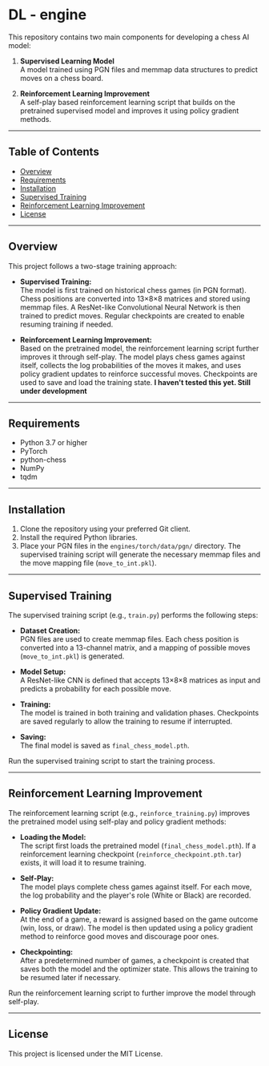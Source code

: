 # DL - engine

This repository contains two main components for developing a chess AI model:

1. **Supervised Learning Model**  
   A model trained using PGN files and memmap data structures to predict moves on a chess board.

2. **Reinforcement Learning Improvement**  
   A self-play based reinforcement learning script that builds on the pretrained supervised model and improves it using policy gradient methods.

---

## Table of Contents

- [Overview](#overview)
- [Requirements](#requirements)
- [Installation](#installation)
- [Supervised Training](#supervised-training)
- [Reinforcement Learning Improvement](#reinforcement-learning-improvement)
- [License](#license)

---

## Overview

This project follows a two-stage training approach:

- **Supervised Training:**  
  The model is first trained on historical chess games (in PGN format). Chess positions are converted into 13×8×8 matrices and stored using memmap files. A ResNet-like Convolutional Neural Network is then trained to predict moves. Regular checkpoints are created to enable resuming training if needed.

- **Reinforcement Learning Improvement:**  
  Based on the pretrained model, the reinforcement learning script further improves it through self-play. The model plays chess games against itself, collects the log probabilities of the moves it makes, and uses policy gradient updates to reinforce successful moves. Checkpoints are used to save and load the training state. **I haven't tested this yet. Still under development**

---

## Requirements

- Python 3.7 or higher
- PyTorch
- python-chess
- NumPy
- tqdm

---

## Installation

1. Clone the repository using your preferred Git client.
2. Install the required Python libraries.
3. Place your PGN files in the `engines/torch/data/pgn/` directory. The supervised training script will generate the necessary memmap files and the move mapping file (`move_to_int.pkl`).

---

## Supervised Training

The supervised training script (e.g., `train.py`) performs the following steps:

- **Dataset Creation:**  
  PGN files are used to create memmap files. Each chess position is converted into a 13-channel matrix, and a mapping of possible moves (`move_to_int.pkl`) is generated.

- **Model Setup:**  
  A ResNet-like CNN is defined that accepts 13×8×8 matrices as input and predicts a probability for each possible move.

- **Training:**  
  The model is trained in both training and validation phases. Checkpoints are saved regularly to allow the training to resume if interrupted.

- **Saving:**  
  The final model is saved as `final_chess_model.pth`.

Run the supervised training script to start the training process.

---

## Reinforcement Learning Improvement

The reinforcement learning script (e.g., `reinforce_training.py`) improves the pretrained model using self-play and policy gradient methods:

- **Loading the Model:**  
  The script first loads the pretrained model (`final_chess_model.pth`). If a reinforcement learning checkpoint (`reinforce_checkpoint.pth.tar`) exists, it will load it to resume training.

- **Self-Play:**  
  The model plays complete chess games against itself. For each move, the log probability and the player's role (White or Black) are recorded.

- **Policy Gradient Update:**  
  At the end of a game, a reward is assigned based on the game outcome (win, loss, or draw). The model is then updated using a policy gradient method to reinforce good moves and discourage poor ones.

- **Checkpointing:**  
  After a predetermined number of games, a checkpoint is created that saves both the model and the optimizer state. This allows the training to be resumed later if necessary.

Run the reinforcement learning script to further improve the model through self-play.

---

## License

This project is licensed under the MIT License.
